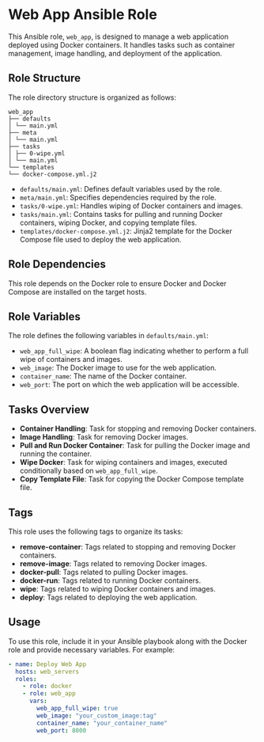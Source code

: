 # Web App Ansible Role

This Ansible role, `web_app`, is designed to manage a web application deployed using Docker containers. It handles tasks such as container management, image handling, and deployment of the application.

## Role Structure

The role directory structure is organized as follows:

```
web_app
├── defaults
│ └── main.yml
├── meta
│ └── main.yml
├── tasks
│ ├── 0-wipe.yml
│ └── main.yml
└── templates
└── docker-compose.yml.j2
```

- `defaults/main.yml`: Defines default variables used by the role.
- `meta/main.yml`: Specifies dependencies required by the role.
- `tasks/0-wipe.yml`: Handles wiping of Docker containers and images.
- `tasks/main.yml`: Contains tasks for pulling and running Docker containers, wiping Docker, and copying template files.
- `templates/docker-compose.yml.j2`: Jinja2 template for the Docker Compose file used to deploy the web application.

## Role Dependencies

This role depends on the Docker role to ensure Docker and Docker Compose are installed on the target hosts. 
## Role Variables

The role defines the following variables in `defaults/main.yml`:

- `web_app_full_wipe`: A boolean flag indicating whether to perform a full wipe of containers and images.
- `web_image`: The Docker image to use for the web application.
- `container_name`: The name of the Docker container.
- `web_port`: The port on which the web application will be accessible.

## Tasks Overview

- **Container Handling**: Task for stopping and removing Docker containers.
- **Image Handling**: Task for removing Docker images.
- **Pull and Run Docker Container**: Task for pulling the Docker image and running the container.
- **Wipe Docker**: Task for wiping containers and images, executed conditionally based on `web_app_full_wipe`.
- **Copy Template File**: Task for copying the Docker Compose template file.

## Tags

This role uses the following tags to organize its tasks:

- **remove-container**: Tags related to stopping and removing Docker containers.
- **remove-image**: Tags related to removing Docker images.
- **docker-pull**: Tags related to pulling Docker images.
- **docker-run**: Tags related to running Docker containers.
- **wipe**: Tags related to wiping Docker containers and images.
- **deploy**: Tags related to deploying the web application.

## Usage

To use this role, include it in your Ansible playbook along with the Docker role and provide necessary variables. For example:

```yaml
- name: Deploy Web App
  hosts: web_servers
  roles:
    - role: docker
    - role: web_app
      vars:
        web_app_full_wipe: true
        web_image: "your_custom_image:tag"
        container_name: "your_container_name"
        web_port: 8000
```